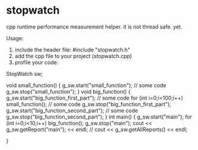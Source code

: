 # stopwatch
cpp runtime performance measurement helper.
it is not thread safe. yet.


Usage:

1. include the header file: #include "stopwatch.h"
2. add the cpp file to your project (stopwatch.cpp)
3. profile your code:

StopWatch sw;

void small_function() {
 g_sw.start("small_function");
 // some code
 g_sw.stop("small_function");
}
void big_function() {
 g_sw.start("big_function_first_part");
 // some code
 for (int i=0;i<100;i++) small_function();
 // some code
 g_sw.stop("big_function_first_part");
 g_sw.start("big_function_second_part");
 // some code
 g_sw.stop("big_function_second_part");
}
int main() {
 g_sw.start("main");
 for (int i=0;i<10;i++) big_function();
 g_sw.stop("main");
 cout << g_sw.getReport("main"); << endl;
 // cout << g_sw.getAllReports() << endl;
 
}

